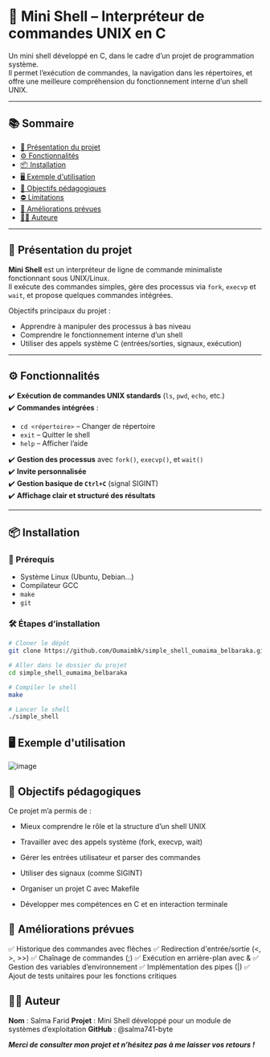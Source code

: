 # 🐚 Mini Shell – Interpréteur de commandes UNIX en C

Un mini shell développé en C, dans le cadre d’un projet de programmation système.  
Il permet l’exécution de commandes, la navigation dans les répertoires, et offre une meilleure compréhension du fonctionnement interne d’un shell UNIX.

---

## 📚 Sommaire

- [🧠 Présentation du projet](#-présentation-du-projet)
- [⚙️ Fonctionnalités](#️-fonctionnalités)
- [📦 Installation](#-installation)
- [🖥️ Exemple d'utilisation](#️-exemple-dutilisation)
- [🎯 Objectifs pédagogiques](#-objectifs-pédagogiques)
- [⛔ Limitations](#-limitations)
- [🚀 Améliorations prévues](#-améliorations-prévues)
- [👩‍💻 Auteure](#-auteure)

---

## 🧠 Présentation du projet

**Mini Shell** est un interpréteur de ligne de commande minimaliste fonctionnant sous UNIX/Linux.  
Il exécute des commandes simples, gère des processus via `fork`, `execvp` et `wait`, et propose quelques commandes intégrées.  

Objectifs principaux du projet :
- Apprendre à manipuler des processus à bas niveau
- Comprendre le fonctionnement interne d’un shell
- Utiliser des appels système C (entrées/sorties, signaux, exécution)

---

## ⚙️ Fonctionnalités

✔️ **Exécution de commandes UNIX standards** (`ls`, `pwd`, `echo`, etc.)  
✔️ **Commandes intégrées** :
- `cd <répertoire>` – Changer de répertoire
- `exit` – Quitter le shell
- `help` – Afficher l’aide

✔️ **Gestion des processus** avec `fork()`, `execvp()`, et `wait()`  
✔️ **Invite personnalisée**  
✔️ **Gestion basique de `Ctrl+C`** (signal SIGINT)  
✔️ **Affichage clair et structuré des résultats**

---

## 📦 Installation

### 🔧 Prérequis

- Système Linux (Ubuntu, Debian…)
- Compilateur GCC
- `make`
- `git`

### 🛠️ Étapes d’installation

```bash
# Cloner le dépôt
git clone https://github.com/Oumaimbk/simple_shell_oumaima_belbaraka.git

# Aller dans le dossier du projet
cd simple_shell_oumaima_belbaraka

# Compiler le shell
make

# Lancer le shell
./simple_shell
```

## 🖥️ Exemple d'utilisation
![image](https://github.com/user-attachments/assets/b9d4d86c-68e5-49c6-aba8-850ab2352702)


## 🎯 Objectifs pédagogiques
Ce projet m’a permis de :

- Mieux comprendre le rôle et la structure d’un shell UNIX

- Travailler avec des appels système (fork, execvp, wait)

- Gérer les entrées utilisateur et parser des commandes

- Utiliser des signaux (comme SIGINT)

- Organiser un projet C avec Makefile

- Développer mes compétences en C et en interaction terminale


## 🚀 Améliorations prévues
✅ Historique des commandes avec flèches
✅ Redirection d'entrée/sortie (<, >, >>)
✅ Chaînage de commandes (;)
✅ Exécution en arrière-plan avec &
✅ Gestion des variables d’environnement
✅ Implémentation des pipes (|)
✅ Ajout de tests unitaires pour les fonctions critiques

## 👩‍💻 Auteur
**Nom** : Salma Farid
**Projet** : Mini Shell développé pour un module de systèmes d’exploitation
**GitHub** : @salma741-byte

***Merci de consulter mon projet et n’hésitez pas à me laisser vos retours !***



